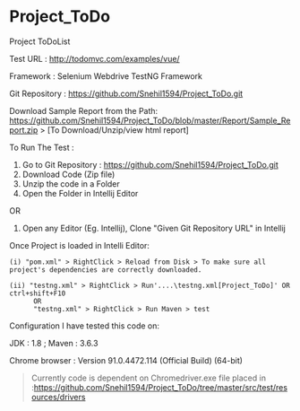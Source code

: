# Project_ToDo
Project ToDoList

Test URL : http://todomvc.com/examples/vue/

Framework : Selenium Webdrive TestNG Framework

Git Repository : https://github.com/Snehil1594/Project_ToDo.git

Download Sample Report from the Path: https://github.com/Snehil1594/Project_ToDo/blob/master/Report/Sample_Report.zip > [To Download/Unzip/view html report]

To Run The Test :

1. Go to Git Repository : https://github.com/Snehil1594/Project_ToDo.git
2. Download Code (Zip file)
3. Unzip the code in a Folder
4. Open the Folder in Intellij Editor

OR

1. Open any Editor (Eg. Intellij), Clone "Given Git Repository URL" in Intellij


Once Project is loaded in Intelli Editor:

    (i) "pom.xml" > RightClick > Reload from Disk > To make sure all project's dependencies are correctly downloaded.
    
    (ii) "testng.xml" > RightClick > Run'....\testng.xml[Project_ToDo]' OR ctrl+shift+F10
          OR
          "testng.xml" > RightClick > Run Maven > test
          
 
 
Configuration I have tested this code on:

JDK : 1.8 ;  Maven : 3.6.3

Chrome browser : Version 91.0.4472.114 (Official Build) (64-bit)

> Currently code is dependent on Chromedriver.exe file placed in :https://github.com/Snehil1594/Project_ToDo/tree/master/src/test/resources/drivers


